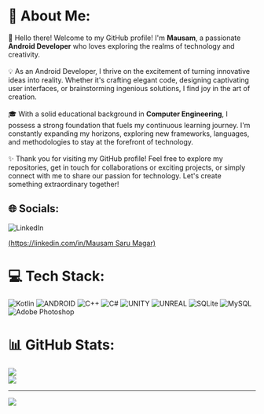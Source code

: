 # 💫 About Me:
👋 Hello there! Welcome to my GitHub profile! I'm <strong>Mausam</strong>, a passionate <strong>Android Developer</strong> who loves exploring the realms of technology and creativity.<br><br>💡 As an Android Developer, I thrive on the excitement of turning innovative ideas into reality. Whether it's crafting elegant code, designing captivating user interfaces, or brainstorming ingenious solutions, I find joy in the art of creation.<br><br>🎓 With a solid educational background in <strong>Computer Engineering</strong>, I possess a strong foundation that fuels my continuous learning journey. I'm constantly expanding my horizons, exploring new frameworks, languages, and methodologies to stay at the forefront of technology.<br><br>✨ Thank you for visiting my GitHub profile! Feel free to explore my repositories, get in touch for collaborations or exciting projects, or simply connect with me to share our passion for technology. Let's create something extraordinary together!


## 🌐 Socials:
![LinkedIn](https://img.shields.io/badge/LinkedIn-%230077B5.svg?logo=linkedin&logoColor=white)

[(https://linkedin.com/in/Mausam Saru Magar) ](https://www.linkedin.com/in/mausam-saru-magar/)

# 💻 Tech Stack:
![Kotlin](https://img.shields.io/badge/kotlin-%230095D5.svg?style=flat&logo=kotlin&logoColor=white) ![ANDROID](https://img.shields.io/badge/android-%2320232a.svg?style=flat&logo=android&logoColor=%a4c639) ![C++](https://img.shields.io/badge/c++-%2300599C.svg?style=flat&logo=c%2B%2B&logoColor=white) ![C#](https://img.shields.io/badge/c%23-%23239120.svg?style=flat&logo=c-sharp&logoColor=white) ![UNITY](https://img.shields.io/badge/Unity-%2320232a.svg?style=flat&logo=unity&logoColor=white) ![UNREAL](https://img.shields.io/badge/unreal-%2320232a.svg?style=flat&logo=unreal-engine&logoColor=white) ![SQLite](https://img.shields.io/badge/sqlite-%2307405e.svg?style=flat&logo=sqlite&logoColor=white) ![MySQL](https://img.shields.io/badge/mysql-%2300f.svg?style=flat&logo=mysql&logoColor=white) ![Adobe Photoshop](https://img.shields.io/badge/adobephotoshop-%2331A8FF.svg?style=flat&logo=adobephotoshop&logoColor=white)
# 📊 GitHub Stats:
![](https://github-readme-streak-stats.herokuapp.com/?user=ClandEstine47&theme=dark&hide_border=false)<br/>
![](https://github-readme-stats.vercel.app/api/top-langs/?username=ClandEstine47&theme=dark&hide_border=false&include_all_commits=true&count_private=false&layout=compact)

---
[![](https://visitcount.itsvg.in/api?id=ClandEstine47&icon=1&color=0)](https://visitcount.itsvg.in)

<!-- Proudly created with GPRM ( https://gprm.itsvg.in ) -->
